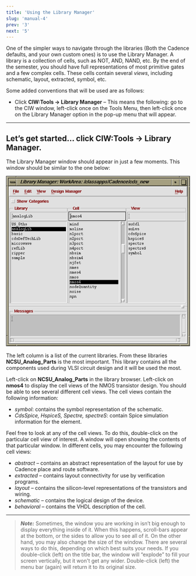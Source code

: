 ```yaml
---
title: 'Using the Library Manager'
slug: 'manual-4'
prev: '3'
next: '5'
---
```


One of the simpler ways to navigate through the libraries (Both the Cadence defaults, and your own custom ones) is to use the Library Manager. A library is a collection of cells, such as NOT, AND, NAND, etc. By the end of the semester, you should have full representations of most primitive gates and a few complex cells. These cells contain several _views_, including schematic, layout, extracted, symbol, etc.

Some added conventions that will be used are as follows:

- Click **CIW:Tools -> Library Manager** – This means the following: go to the CIW window, left-click once on the Tools Menu, then left-click once on the Library Manager option in the pop-up menu that will appear.

---

## Let’s get started… click **CIW:Tools -> Library Manager**.

The Library Manager window should appear in just a few moments. This window should be similar to the one below:

![Library Manager](../../images/teaching/manual/library_manager.gif)

The left column is a list of the current libraries. From these libraries **NCSU_Analog_Parts** is the most important. This library contains all the components used during VLSI circuit design and it will be used the most.

Left-click on **NCSU_Analog_Parts** in the library browser. Left-click on **nmos4** to display the cell views of the NMOS transistor design. You should be able to see several different cell views. The cell views contain the following information:

- _symbol_: contains the symbol representation of the schematic.
- _CdsSpice, HspiceS, Spectre, spectreS_: contain Spice simulation information for the element.

Feel free to look at any of the cell views. To do this, double-click on the particular cell view of interest. A window will open showing the contents of that particular window. In different cells, you may encounter the following cell views:

- _abstract_ – contains an abstract representation of the layout for use by Cadence place and route software.
- _extracted_ – contains layout connectivity for use by verification programs.
- _layout_ – contains the silicon-level representations of the transistors and wiring.
- _schematic_ – contains the logical design of the device.
- _behavioral_ – contains the VHDL description of the cell.

---

> **_Note:_**
> Sometimes, the window you are working in isn’t big enough to display everything inside of it. When this happens, scroll-bars appear at the bottom, or the sides to allow you to see all of it. On the other hand, you may also change the size of the window. There are several ways to do this, depending on which best suits your needs. If you double-click (left) on the title bar, the window will “explode” to fill your screen vertically, but it won't get any wider. Double-click (left) the menu bar (again) will return it to its original size.
